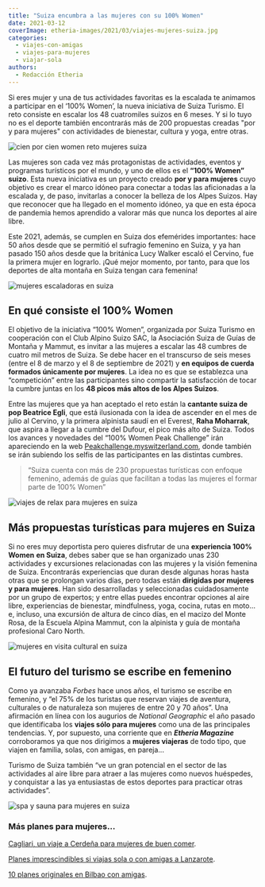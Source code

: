 ```yaml
---
title: "Suiza encumbra a las mujeres con su 100% Women"
date: 2021-03-12
coverImage: etheria-images/2021/03/viajes-mujeres-suiza.jpg
categories: 
  - viajes-con-amigas
  - viajes-para-mujeres
  - viajar-sola
authors: 
  - Redacción Etheria
---
```


Si eres mujer y una de tus actividades favoritas es la escalada te animamos a participar en el ‘100% Women’, la nueva iniciativa de Suiza Turismo. El reto consiste en escalar los 48 cuatromiles suizos en 6 meses. Y si lo tuyo no es el deporte también encontrarás más de 200 propuestas creadas "por y para mujeres" con actividades de bienestar, cultura y yoga, entre otras.

![cien por cien women reto mujeres suiza](etheria-images/2021/03/viajes-mujeres-suiza.jpg "Coronar los 48 cuatromiles suizos, un reto para mujeres. © Switzerland Tourism")

Las mujeres son cada vez más protagonistas de actividades, eventos y programas 
turísticos por el mundo, y uno de ellos es el **“100% Women” suizo**. Esta nueva 
iniciativa es un proyecto creado **por y para mujeres** cuyo objetivo es crear el marco 
idóneo para conectar a todas las aficionadas a la escalada y, de paso, invitarlas a 
conocer la belleza de los Alpes Suizos. Hay que reconocer que ha llegado en el momento 
idóneo, ya que en esta época de pandemia hemos aprendido a valorar más que nunca los 
deportes al aire libre. 

Este 2021, además, se cumplen en Suiza dos efemérides importantes: hace 50 años desde 
que se permitió el sufragio femenino en Suiza, y ya han pasado 150 años desde que la 
británica Lucy Walker escaló el Cervino, fue la primera mujer en lograrlo. ¡Qué mejor 
momento, por tanto, para que los deportes de alta montaña en Suiza tengan cara femenina! 

![mujeres escaladoras en suiza](etheria-images/2021/03/100-por-100-women-suiza.jpg "Los equipos de cuerda deben estar formados únicamente por mujeres. © Switzerland Tourism")

## En qué consiste el 100% Women

El objetivo de la iniciativa “100% Women”, organizada por Suiza Turismo en cooperación 
con el Club Alpino Suizo SAC, la Asociación Suiza de Guías de Montaña y Mammut, es 
invitar a las mujeres a escalar las 48 cumbres de cuatro mil metros de Suiza. Se debe 
hacer en el transcurso de seis meses (entre el 8 de marzo y el 8 de septiembre de 2021) 
y **en equipos de cuerda formados únicamente por mujeres**. La idea no es que se 
establezca una “competición” entre las participantes sino compartir la satisfacción de 
tocar la cumbre juntas en los **48 picos más altos de los Alpes Suizos**. 

Entre las mujeres que ya han aceptado el reto están la **cantante suiza de pop Beatrice 
Egli**, que está ilusionada con la idea de ascender en el mes de julio al Cervino, y la 
primera alpinista saudí en el Everest, **Raha Moharrak**, que aspira a llegar a la 
cumbre del Dufour, el pico más alto de Suiza. Todos los avances y novedades del “100% 
Women Peak Challenge” irán apareciendo en la web [Peakchallenge.myswitzerland.com](https://peakchallenge.myswitzerland.com/en/), 
donde también se irán subiendo los selfis de las participantes en las distintas cumbres. 

> “Suiza cuenta con más de 230 propuestas turísticas con enfoque femenino, además de guías 
> que facilitan a todas las mujeres el formar parte de 100% Women” 

![viajes de relax para mujeres en suiza](etheria-images/2021/03/yoga-viajes-mujeres-suiza.jpg "Más de 200 propuestas sólo para mujeres en Suiza. © Swiss Outdoorguide / Marina Grossrieder")

## Más propuestas turísticas para mujeres en Suiza

Si no eres muy deportista pero quieres disfrutar de una **experiencia 100% Women** **en 
Suiza**, debes saber que se han organizado unas 230 actividades y excursiones 
relacionadas con las mujeres y la visión femenina de Suiza. Encontrarás experiencias que 
duran desde algunas horas hasta otras que se prolongan varios días, pero todas están 
**dirigidas por mujeres y para mujeres**. Han sido desarrolladas y seleccionadas 
cuidadosamente por un grupo de expertos; y entre ellas puedes encontrar opciones al aire 
libre, experiencias de bienestar, mindfulness, yoga, cocina, rutas en moto... e, 
incluso, una excursión de altura de cinco días, en el macizo del Monte Rosa, de la 
Escuela Alpina Mammut, con la alpinista y guía de montaña profesional Caro North. 

![mujeres en visita cultural en suiza](etheria-images/2021/03/viajes-mujeres-cultura-suiza.jpg "Viajes culturales sólo para mujeres en Suiza. © Kunsthaus Zürich")

## El futuro del turismo se escribe en femenino

Como ya avanzaba _Forbes_ hace unos años, el turismo se escribe en femenino, y “el 75% 
de los turistas que reservan viajes de aventura, culturales o de naturaleza son mujeres 
de entre 20 y 70 años”. Una afirmación en línea con los augurios de _National 
Geographic_ el año pasado que identificaba los **viajes sólo para mujeres** como una de 
las principales tendencias. Y, por supuesto, una corriente que en **_Etheria Magazine_** 
corroboramos ya que nos dirigimos a **mujeres viajeras** de todo tipo, que viajen en 
familia, solas, con amigas, en pareja... 

Turismo de Suiza también “ve un gran potencial en el sector de las actividades al aire 
libre para atraer a las mujeres como nuevos huéspedes, y conquistar a las ya entusiastas 
de estos deportes para practicar otras actividades”. 

![spa y sauna para mujeres en suiza](etheria-images/2021/03/turismo-bienestar-mujeres-suiza.jpg "Propuestas de bienestar sólo para mujeres en Suiza. © Switzerland Tourism / Florence Gross")

### Más planes para mujeres...

[Cagliari, un viaje a Cerdeña para mujeres de buen 
comer](https://etheriamagazine.com/2020/09/17/guia-basica-cagliari-para-mujeres-viajeras/). 

[Planes imprescindibles si viajas sola o con amigas a 
Lanzarote](https://etheriamagazine.com/2020/06/11/viajar-sola-amigas-imprescindible-lanzarote/). 

[10 planes originales en Bilbao con 
amigas](https://etheriamagazine.com/2020/09/09/10-planes-originales-en-bilbao-con-amigas/).
